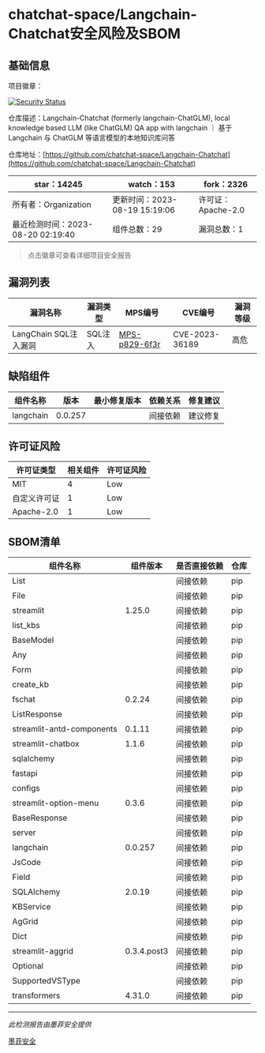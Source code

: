 # chatchat-space/Langchain-Chatchat安全风险及SBOM

## 基础信息

项目徽章：

[![Security Status](https://www.murphysec.com/platform3/v31/badge/1692964341412552704.svg)](https://www.murphysec.com/console/report/1692239221308022784/1692964341412552704)

仓库描述：Langchain-Chatchat (formerly langchain-ChatGLM), local knowledge based LLM (like ChatGLM) QA app with langchain ｜ 基于 Langchain 与 ChatGLM 等语言模型的本地知识库问答

仓库地址：[https://github.com/chatchat-space/Langchain-Chatchat](https://github.com/chatchat-space/Langchain-Chatchat)

| star：14245 | watch：153 | fork：2326 |
| ----------- | -------------- | ------------ |
| 所有者：Organization | 更新时间：2023-08-19 15:19:06 | 许可证：Apache-2.0 |
| 最近检测时间：2023-08-20 02:19:40 | 组件总数：29 | 漏洞总数：1 |

> 点击徽章可查看详细项目安全报告



## 漏洞列表

| 漏洞名称 | 漏洞类型 | MPS编号 | CVE编号 | 漏洞等级 |
| ------- | ------ | ------- | ------ | ----- |
|LangChain SQL注入漏洞|SQL注入|[MPS-p829-6f3r](https://www.oscs1024.com/hd/MPS-p829-6f3r)|CVE-2023-36189|高危|




## 缺陷组件

| 组件名称 | 版本 | 最小修复版本 | 依赖关系 | 修复建议 |
| -------- | ---- | ------------ | -------- | -------- |
|langchain|0.0.257||间接依赖|建议修复|C:0|H:1|M:0|L:0|




## 许可证风险

| 许可证类型 | 相关组件 | 许可证风险 |
| ---------- | -------- | ---------- |
|MIT|4|Low|
|自定义许可证|1|Low|
|Apache-2.0|1|Low|




## SBOM清单

| 组件名称 | 组件版本 | 是否直接依赖 | 仓库 |
| -------- | -------- | ------------ | ---- |
|List||间接依赖|pip|
|File||间接依赖|pip|
|streamlit|1.25.0|间接依赖|pip|
|list_kbs||间接依赖|pip|
|BaseModel||间接依赖|pip|
|Any||间接依赖|pip|
|Form||间接依赖|pip|
|create_kb||间接依赖|pip|
|fschat|0.2.24|间接依赖|pip|
|ListResponse||间接依赖|pip|
|streamlit-antd-components|0.1.11|间接依赖|pip|
|streamlit-chatbox|1.1.6|间接依赖|pip|
|sqlalchemy||间接依赖|pip|
|fastapi||间接依赖|pip|
|configs||间接依赖|pip|
|streamlit-option-menu|0.3.6|间接依赖|pip|
|BaseResponse||间接依赖|pip|
|server||间接依赖|pip|
|langchain|0.0.257|间接依赖|pip|
|JsCode||间接依赖|pip|
|Field||间接依赖|pip|
|SQLAlchemy|2.0.19|间接依赖|pip|
|KBService||间接依赖|pip|
|AgGrid||间接依赖|pip|
|Dict||间接依赖|pip|
|streamlit-aggrid|0.3.4.post3|间接依赖|pip|
|Optional||间接依赖|pip|
|SupportedVSType||间接依赖|pip|
|transformers|4.31.0|间接依赖|pip|


------

*此检测报告由墨菲安全提供*

[墨菲安全](www.murphysec.com)